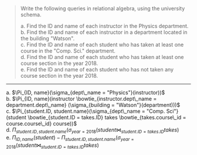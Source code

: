 > Write the following queries in relational algebra, using the university schema. 
>
> a. Find the ID and name of each instructor in the Physics department. <br>
> b. Find the ID and name of each instructor in a department located in the building "Watson". <br>
> c. Find the ID and name of each student who has taken at least one course in the "Comp. Sci."
> department. <br>
> d. Find the ID and name of each student who has taken at least one course section in the year 2018. <br>
> e. Find the ID and name of each student who has not taken any course section in the year 2018. <br>

--------------------------------

a. $\Pi_{ID, name}(\sigma_{dept\_name = "Physics"}(instructor))$ <br>
b. $\Pi_{ID, name}(instructor \bowtie_{instructor.dept\_name = department.dept\_name} (\sigma_{building = "Watson"}(department)))$ <br>
c. $\Pi_{student.ID, student.name}(\sigma_{dept\_name = "Comp. Sci"}(student \bowtie_{student.ID = takes.ID} takes \bowtie_{takes.course\_id = course.course\_id} course))$ <br>
d. $\Pi_{student.ID, student.name}(\sigma_{year = 2018}(student \bowtie_{student.ID = takes.ID} takes)$ <br>
e. $\Pi_{ID, name}(student) - \Pi_{student.ID, student.name}(\sigma_{year = 2018}(student \bowtie_{student.ID = takes.ID} takes)$ <br>